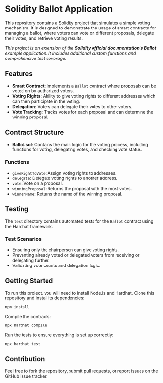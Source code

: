 # Solidity Ballot Application

This repository contains a Solidity project that simulates a simple voting mechanism. It is designed to demonstrate the usage of smart contracts for managing a ballot, where voters can vote on different proposals, delegate their votes, and retrieve voting results.

_This project is an extension of the **Solidity official documentation's Ballot** example application. It includes additional custom functions and comprehensive test coverage._

## Features

- **Smart Contract**: Implements a `Ballot` contract where proposals can be voted on by authorized voters.
- **Voting Rights**: Ability to give voting rights to different addresses which can then participate in the voting.
- **Delegation**: Voters can delegate their votes to other voters.
- **Vote Tracking**: Tracks votes for each proposal and can determine the winning proposal.

## Contract Structure

- **Ballot.sol**: Contains the main logic for the voting process, including functions for voting, delegating votes, and checking vote status.

### Functions

- `giveRightToVote`: Assign voting rights to addresses.
- `delegate`: Delegate voting rights to another address.
- `vote`: Vote on a proposal.
- `winningProposal`: Returns the proposal with the most votes.
- `winnerName`: Returns the name of the winning proposal.

## Testing

The `test` directory contains automated tests for the `Ballot` contract using the Hardhat framework.

### Test Scenarios

- Ensuring only the chairperson can give voting rights.
- Preventing already voted or delegated voters from receiving or delegating further.
- Validating vote counts and delegation logic.

## Getting Started

To run this project, you will need to install Node.js and Hardhat. Clone this repository and install its dependencies:

```bash
npm install
```

Compile the contracts:

```bash
npx hardhat compile
```

Run the tests to ensure everything is set up correctly:

```bash
npx hardhat test
```

## Contribution

Feel free to fork the repository, submit pull requests, or report issues on the GitHub issue tracker.
